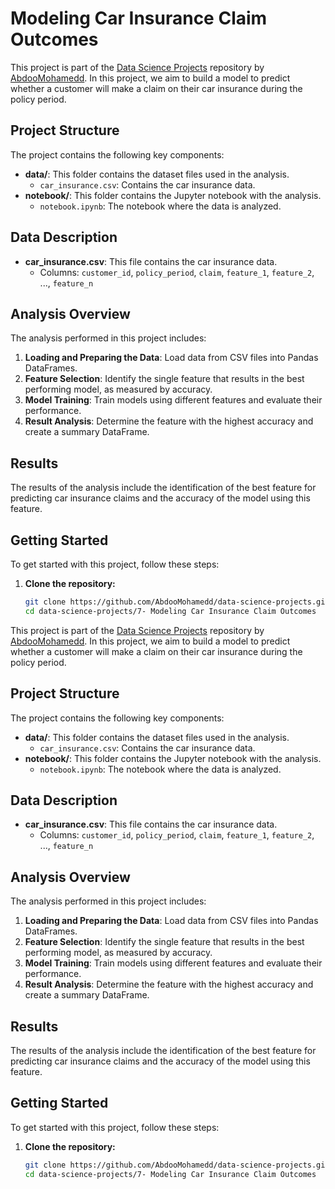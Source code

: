 # Modeling Car Insurance Claim Outcomes

This project is part of the [Data Science Projects](https://github.com/AbdooMohamedd/Data-Science-projects) repository by [AbdooMohamedd](https://github.com/AbdooMohamedd). In this project, we aim to build a model to predict whether a customer will make a claim on their car insurance during the policy period.

## Project Structure

The project contains the following key components:

- **data/**: This folder contains the dataset files used in the analysis.
  - `car_insurance.csv`: Contains the car insurance data.
- **notebook/**: This folder contains the Jupyter notebook with the analysis.
  - `notebook.ipynb`: The notebook where the data is analyzed.

## Data Description

- **car_insurance.csv**: This file contains the car insurance data.
  - Columns: `customer_id`, `policy_period`, `claim`, `feature_1`, `feature_2`, ..., `feature_n`

## Analysis Overview

The analysis performed in this project includes:

1. **Loading and Preparing the Data**: Load data from CSV files into Pandas DataFrames.
2. **Feature Selection**: Identify the single feature that results in the best performing model, as measured by accuracy.
3. **Model Training**: Train models using different features and evaluate their performance.
4. **Result Analysis**: Determine the feature with the highest accuracy and create a summary DataFrame.

## Results

The results of the analysis include the identification of the best feature for predicting car insurance claims and the accuracy of the model using this feature.

## Getting Started

To get started with this project, follow these steps:

1. **Clone the repository:**

   ```bash
   git clone https://github.com/AbdooMohamedd/data-science-projects.git
   cd data-science-projects/7- Modeling Car Insurance Claim Outcomes

This project is part of the [Data Science Projects](https://github.com/AbdooMohamedd/Data-Science-projects) repository by [AbdooMohamedd](https://github.com/AbdooMohamedd). In this project, we aim to build a model to predict whether a customer will make a claim on their car insurance during the policy period.

## Project Structure

The project contains the following key components:

- **data/**: This folder contains the dataset files used in the analysis.
  - `car_insurance.csv`: Contains the car insurance data.
- **notebook/**: This folder contains the Jupyter notebook with the analysis.
  - `notebook.ipynb`: The notebook where the data is analyzed.

## Data Description

- **car_insurance.csv**: This file contains the car insurance data.
  - Columns: `customer_id`, `policy_period`, `claim`, `feature_1`, `feature_2`, ..., `feature_n`

## Analysis Overview

The analysis performed in this project includes:

1. **Loading and Preparing the Data**: Load data from CSV files into Pandas DataFrames.
2. **Feature Selection**: Identify the single feature that results in the best performing model, as measured by accuracy.
3. **Model Training**: Train models using different features and evaluate their performance.
4. **Result Analysis**: Determine the feature with the highest accuracy and create a summary DataFrame.

## Results

The results of the analysis include the identification of the best feature for predicting car insurance claims and the accuracy of the model using this feature.

## Getting Started

To get started with this project, follow these steps:

1. **Clone the repository:**

   ```bash
   git clone https://github.com/AbdooMohamedd/data-science-projects.git
   cd data-science-projects/7- Modeling Car Insurance Claim Outcomes
